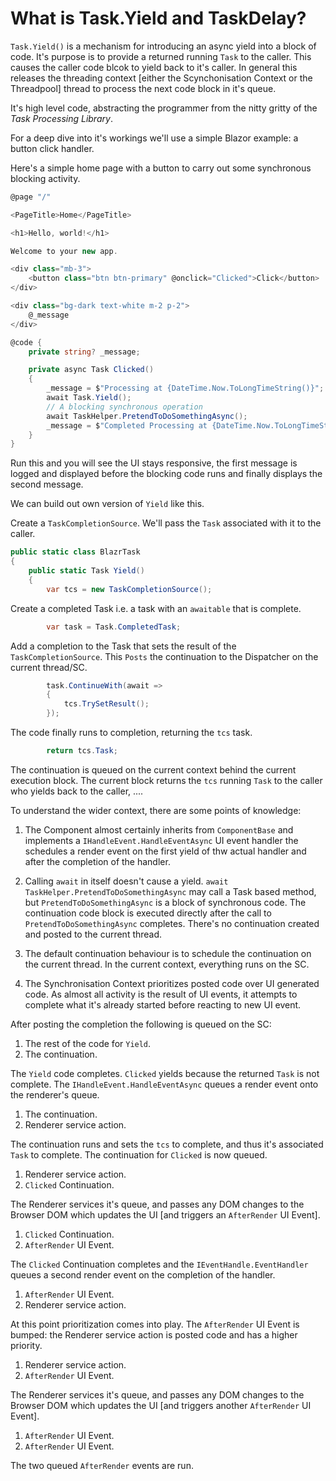 # What is Task.Yield and TaskDelay?


`Task.Yield()` is a mechanism for introducing an async yield into a block of code.  It's purpose is to provide a returned running `Task` to the caller.  This causes the caller code blcok to yield back to it's caller.  In general this releases the threading context [either the Scynchonisation Context or the Threadpool] thread to process the next code block in it's queue.

It's high level code, abstracting the programmer from the nitty gritty of the *Task Processing Library*.

For a deep dive into it's workings we'll use a simple Blazor example: a button click handler.

Here's a simple home page with a button to carry out some synchronous blocking activity.

```csharp
@page "/"

<PageTitle>Home</PageTitle>

<h1>Hello, world!</h1>

Welcome to your new app.

<div class="mb-3">
    <button class="btn btn-primary" @onclick="Clicked">Click</button>
</div>

<div class="bg-dark text-white m-2 p-2">
    @_message
</div>

@code {
    private string? _message;

    private async Task Clicked()
    {
        _message = $"Processing at {DateTime.Now.ToLongTimeString()}";
        await Task.Yield();
        // A blocking synchronous operation
        await TaskHelper.PretendToDoSomethingAsync();
        _message = $"Completed Processing at {DateTime.Now.ToLongTimeString()}";
    }
}
```

Run this and you will see the UI stays responsive, the first message is logged and displayed before the blocking code runs and finally displays the second message.

We can build out own version of `Yield` like this.

Create a `TaskCompletionSource`. We'll pass the `Task` associated with it to the caller. 

```csharp
public static class BlazrTask
{
    public static Task Yield()
    {
        var tcs = new TaskCompletionSource();
```

Create a completed Task i.e. a task with an `awaitable` that is complete.

```csharp
        var task = Task.CompletedTask;
```

Add a completion to the Task that sets the result of the `TaskCompletionSource`.  This `Posts` the continuation to the Dispatcher on the current thread/SC. 

```csharp
        task.ContinueWith(await =>
        {
            tcs.TrySetResult();
        });
```

The code finally runs to completion, returning the `tcs` task. 

```csharp
        return tcs.Task;
```

The continuation is queued on the current context behind the current execution block.  The current block returns the `tcs` running `Task` to the caller who yields back to the caller, .... 

To understand the wider context, there are some points of knowledge:

1. The Component almost certainly inherits from `ComponentBase` and implements a `IHandleEvent.HandleEventAsync` UI event handler the schedules a render event on the first yield of thw actual handler and after the completion of the handler.

2. Calling `await` in itself doesn't cause a yield.  `await TaskHelper.PretendToDoSomethingAsync` may call a Task based method, but `PretendToDoSomethingAsync` is a block of synchronous code. The continuation code block is executed directly after the call to `PretendToDoSomethingAsync` completes.  There's no continuation created and posted to the current thread.

1. The default continuation behaviour is to schedule the continuation on the current thread.  In the current context, everything runs on the SC.
 
1. The Synchronisation Context prioritizes posted code over UI generated code.  As almost all activity is the result of UI events, it attempts to complete what it's already started before reacting to new UI event. 

After posting the completion the following is queued on the SC:

1. The rest of the code for `Yield`.
1. The continuation.

The `Yield` code completes.  `Clicked` yields because the returned `Task` is not complete.  The `IHandleEvent.HandleEventAsync` queues a render event onto the renderer's queue.

1. The continuation.
1. Renderer service action.

The continuation runs and sets the `tcs` to complete, and thus it's associated  `Task` to complete.  The continuation for `Clicked` is now queued.

1. Renderer service action.
1. `Clicked` Continuation.

The Renderer services it's queue, and passes any DOM changes to the Browser DOM which updates the UI [and triggers an `AfterRender` UI Event].

1. `Clicked` Continuation.
1. `AfterRender` UI Event.

The `Clicked` Continuation completes and the `IEventHandle.EventHandler` queues a second render event on the completion of the handler.

1. `AfterRender` UI Event.
1. Renderer service action.

At this point prioritization comes into play.  The `AfterRender` UI Event is bumped: the Renderer service action is posted code and has a higher priority.

1. Renderer service action.
1. `AfterRender` UI Event.

The Renderer services it's queue, and passes any DOM changes to the Browser DOM which updates the UI [and triggers another `AfterRender` UI Event].

1. `AfterRender` UI Event.
1. `AfterRender` UI Event.

The two queued `AfterRender` events are run.



